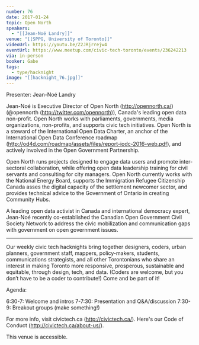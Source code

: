 ```yaml
---
number: 76
date: 2017-01-24
topic: Open North
speakers:
  - "[[Jean-Noé Landry]]"
venue: "[[SPPG, University of Toronto]]"
videoUrl: https://youtu.be/Z2JRjrrejw4
eventUrl: https://www.meetup.com/civic-tech-toronto/events/236242213
via: in-person
booker: Gabe
tags:
  - type/hacknight
image: "[[hacknight_76.jpg]]"
---
```


Presenter: Jean-Noé Landry

Jean-Noé is Executive Director of Open North (http://opennorth.ca/) (@opennorth (http://twitter.com/opennorth)), Canada's leading open data non-profit. Open North works with parliaments, governments, media organizations, non-profits, and supports civic tech initiatives. Open North is a steward of the International Open Data Charter, an anchor of the International Open Data Conference roadmap (http://od4d.com/roadmap/assets/files/report-iodc-2016-web.pdf), and actively involved in the Open Government Partnership.

Open North runs projects designed to engage data users and promote inter-sectoral collaboration, while offering open data leadership training for civil servants and consulting for city managers. Open North currently works with the National Energy Board, supports the Immigration Refugee Citizenship Canada asses the digital capacity of the settlement newcomer sector, and provides technical advice to the Government of Ontario in creating Community Hubs.

A leading open data activist in Canada and international democracy expert, Jean-Noé recently co-established the Canadian Open Government Civil Society Network to address the civic mobilization and communication gaps with government on open government issues.

---

Our weekly civic tech hacknights bring together designers, coders, urban planners, government staff, mappers, policy-makers, students, communications strategists, and all other Torontonians who share an interest in making Toronto more responsive, prosperous, sustainable and equitable, through design, tech, and data. (Coders are welcome, but you don’t have to be a coder to contribute!) Come and be part of it!

Agenda:

6:30-7: Welcome and intros
7-7:30: Presentation and Q&A/discussion
7:30-9: Breakout groups (make something!)

For more info, visit civictech.ca (http://civictech.ca/). Here's our Code of Conduct (http://civictech.ca/about-us/).

This venue is accessible.